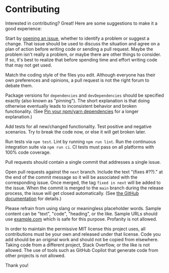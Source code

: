 # Contributing

Interested in contributing? Great! Here are some suggestions to make it a good
experience:

Start by [opening an issue][github-issues], whether to identify a problem or
suggest a change. That issue should be used to discuss the situation and agree
on a plan of action before writing code or sending a pull request. Maybe the
problem isn't really a problem, or maybe there are other things to consider. If
so, it's best to realize that before spending time and effort writing code that
may not get used.

Match the coding style of the files you edit. Although everyone has their own
preferences and opinions, a pull request is not the right forum to debate them.

Package versions for `dependencies` and `devDependencies` should be specified
exactly (also known as "pinning"). The short explanation is that doing otherwise
eventually leads to inconsistent behavior and broken functionality. (See [Pin
your npm/yarn dependencies][pin-dependencies] for a longer explanation.)

Add tests for all new/changed functionality. Test positive and negative
scenarios. Try to break the code now, or else it will get broken later.

Run tests via `npm test`. Lint by running `npm run lint`. Run the continuous
integration suite via `npm run ci`. CI tests must pass on all platforms with
100% code coverage.

Pull requests should contain a single commit that addresses a single issue.

Open pull requests against the `next` branch. Include the text "(fixes #??)." at
the end of the commit message so it will be associated with the corresponding
issue. Once merged, the tag `fixed in next` will be added to the issue. When the
commit is merged to the `main` branch during the release process, the issue will
get closed automatically. (See [the GitHub documentation][linking-pull-request]
for details.)

Please refrain from using slang or meaningless placeholder words. Sample content
can be "text", "code", "heading", or the like. Sample URLs should use
[example.com][example-com] which is safe for this purpose. Profanity is not
allowed.

In order to maintain the permissive MIT license this project uses, all
contributions must be your own and released under that license. Code you add
should be an original work and should not be copied from elsewhere. Taking code
from a different project, Stack Overflow, or the like is not allowed. The use
of tools such as GitHub Copilot that generate code from other projects is not
allowed.

Thank you!

[example-com]: https://en.wikipedia.org/wiki/Example.com
[github-issues]: https://github.com/DavidAnson/markdownlint-cli2/issues
[linking-pull-request]: https://docs.github.com/en/github/managing-your-work-on-github/linking-a-pull-request-to-an-issue#linking-a-pull-request-to-an-issue-using-a-keyword
[pin-dependencies]: https://maxleiter.com/blog/pin-dependencies
